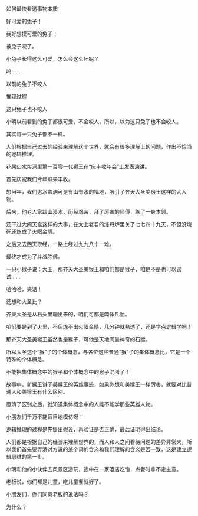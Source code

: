 如何最快看透事物本质



好可爱的兔子！

我好想摸可爱的兔子！

被兔子咬了。

小兔子长得这么可爱，怎么会这么坏呢？

呜……



以前的兔子不咬人

推理过程

这只兔子也不咬人



小明以前看到的兔子都很可爱，不会咬人，所以，以为这只兔子也不会咬人。

其实每一只兔子都不一样。

人们根据自己过去的经验来理解这个世界，就会有很多理解上的问题，作出不恰当的逻辑推理。



花果山水帘洞里第一百零一代猴王在“庆丰收年会”上发表演讲。

首先庆祝我们今年瓜果丰收。

想当年，我们这水帘洞可是有山有水的福地，吸引了齐天大圣美猴王这样的大人物。

后来，他老人家跋山涉水，历经艰苦，拜了厉害的师傅，练了一身本领。

还干过大闹天宫这样的大事，在太上老君的炼丹炉里关了七七四十九天，不但没烧死还炼成了火眼金睛。

之后又去西天取经，一路上经过九九八十一难。

最终才成为了斗战胜佛。



一只小猴子说：大王，那齐天大圣美猴王和咱们都是猴子，咱是不是也可以试试……

哈哈哈，笑话！

还想和大圣比？

齐天大圣是从石头里蹦出来的，咱们可都是肉体凡胎。

咱们要是到了火里，不但炼不出火眼金睛，几分钟就熟透了，还是学点逻辑学吧！

那齐天大圣美猴王虽然也是猴子，可他是天地间最神奇的石猴。

所以大圣这个“猴”子的个体概念，与各位这些普通“猴”子的集体概念比，它是一个特殊的个体概念。

不能把集体概念中的猴子和个体概念中的猴子混淆了！



故事中，新猴王讲了美猴王的英雄事迹，如果你想和美猴王一样厉害，就要对比普通人和美猴王有什么区别。

厘清了区别之后，就知道集体概念中的人能不能学那些英雄人物。

小朋友们千万不能盲目地模仿呀！



逻辑推理的过程是先提出假设，再验证是否正确，最后证明得出结论。

人们都是根据自己的经验来理解世界的，而人和人之间看待问题的差异非常大，所以我们首先要弄清对方说的某个词的含义和我们理解的含义是否一致，这是建立逻辑思维的第一步。



小明和他的小伙伴去风景区游玩，途中在一家酒店吃饱，点餐时拿不定主意。

老板说，你们都是儿童，吃儿童餐就好了。

小朋友们，你们同意老板的说法吗？

为什么？














